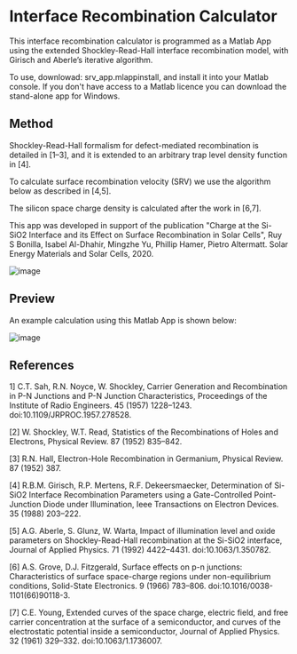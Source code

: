 # Interface Recombination Calculator

This interface recombination calculator is programmed as a Matlab App using the extended Shockley-Read-Hall interface recombination model,  with Girisch and Aberle’s iterative algorithm.

To use, downlowad: srv_app.mlappinstall, and install it into your Matlab console. If you don't have access to a Matlab licence you can download the stand-alone app for Windows. 

## Method

Shockley-Read-Hall formalism for defect-mediated recombination is detailed in [1–3], and it is extended to an arbitrary trap level density function in [4]. 

To calculate surface recombination velocity (SRV) we use the algorithm below as described in [4,5].

The silicon space charge density is calculated after the work in [6,7].

This app was developed in support of the publication "Charge at the Si-SiO2 Interface and its Effect on Surface Recombination in Solar Cells", Ruy S Bonilla, Isabel Al-Dhahir, Mingzhe Yu, Phillip Hamer, Pietro Altermatt. Solar Energy Materials and Solar Cells, 2020.

![image](https://user-images.githubusercontent.com/53188769/84266444-6038f180-ab1c-11ea-85d3-5735829bd662.png)

## Preview

An example calculation using this Matlab App is shown below:

![image](https://user-images.githubusercontent.com/53188769/84266721-db020c80-ab1c-11ea-9b9b-9161eae96c97.png)

## References

1]	C.T. Sah, R.N. Noyce, W. Shockley, Carrier Generation and Recombination in P-N Junctions and P-N Junction Characteristics, Proceedings of the Institute of Radio Engineers. 45 (1957) 1228–1243. doi:10.1109/JRPROC.1957.278528.

[2]	W. Shockley, W.T. Read, Statistics of the Recombinations of Holes and Electrons, Physical Review. 87 (1952) 835–842.

[3]	R.N. Hall, Electron-Hole Recombination in Germanium, Physical Review. 87 (1952) 387.

[4]	R.B.M. Girisch, R.P. Mertens, R.F. Dekeersmaecker, Determination of Si-SiO2 Interface Recombination Parameters using a Gate-Controlled Point-Junction Diode under Illumination, Ieee Transactions on Electron Devices. 35 (1988) 203–222.

[5]	A.G. Aberle, S. Glunz, W. Warta, Impact of illumination level and oxide parameters on Shockley-Read-Hall recombination at the Si-SiO2 interface, Journal of Applied Physics. 71 (1992) 4422–4431. doi:10.1063/1.350782.

[6]	A.S. Grove, D.J. Fitzgerald, Surface effects on p-n junctions: Characteristics of surface space-charge regions under non-equilibrium conditions, Solid-State Electronics. 9 (1966) 783–806. doi:10.1016/0038-1101(66)90118-3.

[7]	C.E. Young, Extended curves of the space charge, electric field, and free carrier concentration at the surface of a semiconductor, and curves of the electrostatic potential inside a semiconductor, Journal of Applied Physics. 32 (1961) 329–332. doi:10.1063/1.1736007.


